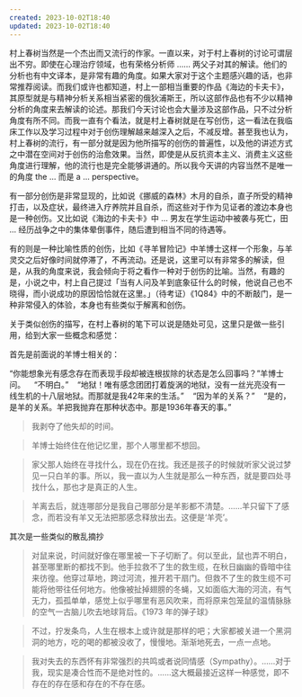 ```yaml
---
created: 2023-10-02T18:40
updated: 2023-10-02T18:40
---
```

村上春树当然是一个杰出而又流行的作家。一直以来，对于村上春树的讨论可谓层出不穷。即使在心理治疗领域，也有荣格分析师 …… 两父子对其的解读。他们的分析也有中文译本，是非常有趣的角度。如果大家对于这个主题感兴趣的话，也非常推荐阅读。而我们或许也都知道，村上一部相当重要的作品《海边的卡夫卡》，其原型就是与精神分析关系相当紧密的俄狄浦斯王，所以这部作品也有不少以精神分析的角度来去解读的论述。那我们今天讨论也会大量涉及这部作品，只不过分析角度有所不同。而我一直有个看法，就是村上春树就是在写创伤，这一看法在我临床工作以及学习过程中对于创伤理解越来越深入之后，不减反增。甚至我也认为，村上春树的流行，有一部分就是因为他所描写的创伤的普遍性，以及他的讲述方式之中潜在空间对于创伤的治愈效果。当然，即使是从反抗资本主义、消费主义这些角度进行理解，他的流行也是完全能够讲通的。所以我今天讲的内容当然不是唯一的角度 the ... 而是 a ... perspective。

有一部分创伤是非常显现的，比如说《挪威的森林》木月的自杀，直子所受的精神打击，以及症状，最终进入疗养院并且自杀，而这些对于作为见证者的渡边本身也是一种创伤。又比如说《海边的卡夫卡》中 ... 男友在学生运动中被袭与死亡，田 ... 经历战争之中的集体晕倒事件，随后遭到相当不同的待遇等。

有的则是一种比喻性质的创伤，比如《寻羊冒险记》中羊博士这样一个形象，与羊灵交之后好像时间就停滞了，不再流动。还是说，这里可以有非常多的解读，但是，从我的角度来说，我会倾向于将之看作一种对于创伤的比喻。当然，有趣的是，小说之中，村上自己提过「当有人问及羊到底象征什么的时候，他说自己也不晓得，而小说成功的原因恰恰就在这里。」（待考证）《1Q84》中的不断敲门，是一种非常侵入的体验，本身也有些类似于解离和创伤。

关于类似创伤的描写，在村上春树的笔下可以说是随处可见，这里只是做一些引用，给到大家一些概念和感觉：

首先是前面说的羊博士相关的：

“你能想象光有感念存在而表现手段却被连根拔除的状态是怎么回事吗？”羊博士问。    “不明白。”    “地狱！唯有感念团团打着旋涡的地狱，没有一丝光亮没有一线生机的十八层地狱。而那就是我42年来的生活。”    “因为羊的关系？”    “是的，是羊的关系。羊把我抛弃在那种状态中。那是1936年春天的事。”

> 我剥夺了他失却的时间。

> 羊博士始终住在他记忆里，那个人哪里都不想回。

> 家父那人始终在寻找什么，现在仍在找。我还是孩子的时候就听家父说过梦见一只白羊的事。所以，我一直以为人生就是那么一种东西，就是要四处寻找什么，那也才是真正的人生。

> 羊离去后，就连哪部分是我自己哪部分是羊影都不清楚。……羊只留下了感念，而若没有羊又无法把那感念释放出去。这便是‘羊壳’。

其次是一些类似的散乱摘抄

> 对鼠来说，时间就好像在哪里被一下子切断了。何以至此，鼠也弄不明白，甚至哪里断的都找不到。他手拉救不了生的救生缆，在秋日幽幽的昏暗中往来彷徨。他穿过草地，跨过河流，推开若干扇门。但救不了生的救生缆不可能将他带往任何地方。他像被扯掉翅膀的冬蝇，又如面临大海的河流，有气无力，孤孤单单，感觉上似乎哪里有恶风吹来，而将原来包笼鼠的温情脉脉的空气一古脑儿吹去地球背后。《1973 年的弹子球》

> 不过，拧发条鸟，人生在根本上或许就是那样的吧；大家都被关进一个黑洞洞的地方，吃的喝的都被没收了，慢慢地。渐渐地死去，一点一点地。

> 我对失去的东西怀有非常强烈的共鸣或者说同情感（Sympathy）。……对于我，现实是凑合性而不是绝对性的。……这大概最接近这样一种感觉，即不存在的存在感和存在的不存在感。